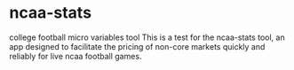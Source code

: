 # ncaa-stats
college football micro variables tool
This is a test for the ncaa-stats tool, an app designed to facilitate the pricing of non-core markets quickly and reliably for live ncaa football games.
